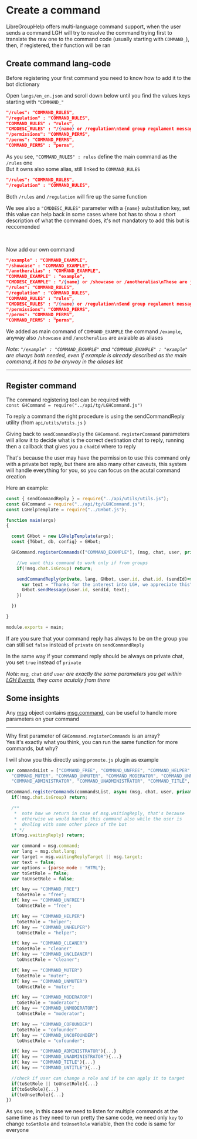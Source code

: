# Create a command

LibreGroupHelp offers multi-language command support, when the user sends a command LGH will try to resolve the command trying first to translate the raw one to the command code (usually starting with `COMMAND_`), then, if registered, their function will be ran


## Create command lang-code

Before registering your first command you need to know how to add it to the bot dictionary

Open `langs/en_en.json` and scroll down below until you find the values keys starting with `"COMMAND_"`

```json
"/rules": "COMMAND_RULES",
"/regulation" : "COMMAND_RULES",
"COMMAND_RULES" : "rules",
"CMDDESC_RULES" : "/{name} or /regulation\nSend group regulament message, it can be changed in settings",
"/permissions": "COMMAND_PERMS",
"/perms": "COMMAND_PERMS",
"COMMAND_PERMS" : "perms",
```

As you see, `"COMMAND_RULES" : rules` define the main command as the `/rules` one   
But it owns also some alias, still linked to `COMMAND_RULES`

```json
"/rules": "COMMAND_RULES",
"/regulation" : "COMMAND_RULES",
```

Both `/rules` and `/regulation` will fire up the same function

We see also a `"CMDDESC_RULES"` parameter with a `{name}` substitution key, set this value can help back in some cases where bot has to show a short description of what the command does, it's not mandatory to add this but is reccomended

</br>

Now add our own command

```json
"/example" : "COMMAND_EXAMPLE",
"/showcase" : "COMMAND_EXAMPLE",
"/anotheralias" : "COMMAND_EXAMPLE",
"COMMAND_EXAMPLE" : "example",
"CMDDESC_EXAMPLE" : "/{name} or /showcase or /anotheralias\nThese are just commands to show an example on LibreGroupHelp Wiki"
"/rules": "COMMAND_RULES",
"/regulation" : "COMMAND_RULES",
"COMMAND_RULES" : "rules",
"CMDDESC_RULES" : "/{name} or /regulation\nSend group regulament message, it can be changed in settings",
"/permissions": "COMMAND_PERMS",
"/perms": "COMMAND_PERMS",
"COMMAND_PERMS" : "perms",
```

We added as main command of `COMMAND_EXAMPLE` the command `/example`, anyway also `/showcase` and `/anotheralias` are avaiable as aliases

*Note: `"/example" : "COMMAND_EXAMPLE"` and `"COMMAND_EXAMPLE" : "example"` are always both needed, even if example is already described as the main command, it has to be anyway in the aliases list*

---

## Register command

The command registering tool can be required with  
`const GHCommand = require("../api/tg/LGHCommand.js")`

To reply a command the right procedure is using the sendCommandReply utility (from  `api/utils/utils.js` )
       
Giving back to `sendCommandReply` the `GHCommand.registerCommand` parameters will allow it to decide what is the correct destination chat to reply, running then a callback that gives you a `chadId` where to reply

That's because the user may have the permission to use this command only with a private bot reply, but there are also many other caveuts, this system will handle everything for you, so you can focus on the acutal command creation

Here an example:

```javascript
const { sendCommandReply } = require("../api/utils/utils.js");
const GHCommand = require("../api/tg/LGHCommand.js");
const LGHelpTemplate = require("../GHbot.js");

function main(args)
{

  const GHbot = new LGHelpTemplate(args);
  const {TGbot, db, config} = GHbot;

  GHCommand.registerCommands(["COMMAND_EXAMPLE"], (msg, chat, user, private, lang, key, keyLang) => {

    //we want this command to work only if from groups
    if(!msg.chat.isGroup) return; 

    sendCommandReply(private, lang, GHbot, user.id, chat.id, (sendId)=>{
      var text = "Thanks for the interest into LGH, we appreciate this";
      GHbot.sendMessage(user.id, sendId, text);
    })

  })

}

module.exports = main;
```

If are you sure that your command reply has always to be on the group you can still set `false` instead of `private` on `sendCommandReply`

In the same way if your command reply should be always on private chat, you set `true` instead of `private`

*Note: `msg`, `chat` and `user` are exactly the same parameters you get within [LGH Events](events.md/#expect-messages), they come acutally from there*


## Some insights

Any [msg](GHBot.md/#lghmessage-telegrambotmessage-custommessage) object contains [msg.command](GHBot.md/#parsedcommand-object), can be useful to handle more parameters on your command

---

Why first parameter of `GHCommand.registerCommands` is an array?    
Yes it's exactly what you think, you can run the same function for more commands, but why?

I will show you this directly using `promote.js` plugin as example


```javascript
var commandsList = ["COMMAND_FREE", "COMMAND_UNFREE", "COMMAND_HELPER", "COMMAND_UNHELPER", "COMMAND_CLEANER", "COMMAND_UNCLEANER",
  "COMMAND_MUTER", "COMMAND_UNMUTER", "COMMAND_MODERATOR", "COMMAND_UNMODERATOR", "COMMAND_COFOUNDER", "COMMAND_UNCOFOUNDER",
  "COMMAND_ADMINISTRATOR", "COMMAND_UNADMINISTRATOR", "COMMAND_TITLE", "COMMAND_UNTITLE"];

GHCommand.registerCommands(commandsList, async (msg, chat, user, private, lang, key, keyLang) => {
  if(!msg.chat.isGroup) return;

  /**
   *  note how we return in case of msg.waitingReply, that's because
   *  otherwise we would handle this command also while the user is
   *  dealing with some other piece of the bot 
   * */
  if(msg.waitingReply) return;

  var command = msg.command;
  var lang = msg.chat.lang;
  var target = msg.waitingReplyTarget || msg.target;
  var text = false;
  var options = {parse_mode : "HTML"};
  var toSetRole = false;
  var toUnsetRole = false;

  if( key == "COMMAND_FREE")
    toSetRole = "free";
  if( key == "COMMAND_UNFREE")
    toUnsetRole = "free";

  if( key == "COMMAND_HELPER")
    toSetRole = "helper";
  if( key == "COMMAND_UNHELPER")
    toUnsetRole = "helper";

  if( key == "COMMAND_CLEANER")
    toSetRole = "cleaner"
  if( key == "COMMAND_UNCLEANER")
    toUnsetRole = "cleaner";

  if( key == "COMMAND_MUTER")
    toSetRole = "muter";
  if( key == "COMMAND_UNMUTER")
    toUnsetRole = "muter";

  if( key == "COMMAND_MODERATOR")
    toSetRole = "moderator";
  if( key == "COMMAND_UNMODERATOR")
    toUnsetRole = "moderator";

  if( key == "COMMAND_COFOUNDER")
    toSetRole = "cofounder"
  if( key == "COMMAND_UNCOFOUNDER")
    toUnsetRole = "cofounder";

  if( key == "COMMAND_ADMINISTRATOR"){...}
  if( key == "COMMAND_UNADMINISTRATOR"){...}
  if( key == "COMMAND_TITLE"){...}
  if( key == "COMMAND_UNTITLE"){...}

  //check if user can change a role and if he can apply it to target
  if(toSetRole || toUnsetRole){...}
  if(toSetRole){...}
  if(toUnsetRole){...}    
})
```

As you see, in this case we need to listen for multiple commands at the same time as they need to run pretty the same code, we need only `key` to change `toSetRole` and `toUnsetRole` variable, then the code is same for everyone
